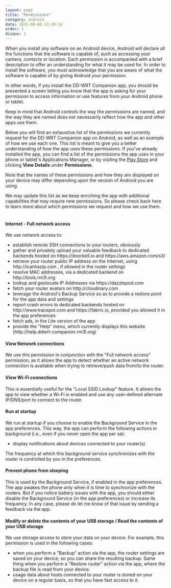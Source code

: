 ```yaml
---
layout: page
title: "Permissions"
category: android
date: 2015-08-08 22:29:14
order: 1
disqus: 1
---
```


<script>
  (function (w,i,d,g,e,t,s) {w[d] = w[d]||[];t= i.createElement(g);
    t.async=1;t.src=e;s=i.getElementsByTagName(g)[0];s.parentNode.insertBefore(t, s);
  })(window, document, '_gscq','script','//widgets.getsitecontrol.com/59849/script.js');
</script>

<!-- Begin Cookie Consent plugin by Silktide - http://silktide.com/cookieconsent -->
<script type="text/javascript">
    window.cookieconsent_options = {"message":"This website uses cookies to ensure you get the best experience on our website","dismiss":"Got it!","learnMore":"More info","link":null,"theme":"dark-top"};
</script>

<script type="text/javascript" src="//s3.amazonaws.com/cc.silktide.com/cookieconsent.latest.min.js"></script>
<!-- End Cookie Consent plugin -->
<!-- 
<script type="text/javascript">
    window.doorbellOptions = {
        appKey: 'f6ciDeNxz1cbW2TSirLv5hn5btBo353HB6xTkaTvJOCDW5JlJtB1dpkaaGGg6Alb'
    };
    (function(d, t) {
        var g = d.createElement(t);g.id = 'doorbellScript';g.type = 'text/javascript';g.async = true;g.src = 'https://embed.doorbell.io/button/1824?t='+(new Date().getTime());(d.getElementsByTagName('head')[0]||d.getElementsByTagName('body')[0]).appendChild(g);
    }(document, 'script'));
</script> -->

When you install any software on an Android device, Android will declare all the functions that the software is capable of, such as accessing your camera, contacts or location. Each permission is accompanied with a brief description to offer an understanding for what it may be used for. In order to install the software, you must acknowledge that you are aware of what the software is capable of by giving Android your permission.

In other words, if you install the DD-WRT Companion app, you should be presented a screen letting you know that the app is asking for your permission to access information or use features from your Android phone or tablet. 

Keep in mind that Android controls the way the permissions are named, and the way they are named does not necessarily reflect how the app and other apps use them.

Below you will find an exhaustive list of the permissions we currently request for the DD-WRT Companion app on Android, as well as an example of how we use each one. This list is meant to give you a better understanding of how the app uses these permissions. 
If you've already installed the app, you can find a list of the permissions the app uses in your phone or tablet's Applications Manager, or by visiting the <a href="https://play.google.com/store/apps/details?id=org.rm3l.ddwrt">Play Store</a> and clicking <b>View Details</b> under <b>Permissions</b>.

Note that the names of these permissions and how they are displayed on your device may differ depending upon the version of Android you are using.

We may update this list as we keep enriching the app with additional capabilities that may require new permissions. So please check back here to learn more about which permissions we request and how we use them. 
<br/><br/>

#### Internet - Full network access
We use network access to:
<ul>
<li>establish remote SSH connections to your routers, obviously</li>
<li>gather and privately upload your valuable feedback to dedicated backends hosted on https://doorbell.io and https://aws.amazon.com/s3/</li>
<li>retrieve your router public IP address on the Internet, using http://icanhazip.com , if allowed in the router settings </li>
<li>resolve MAC addresses, via a dedicated backend on http://tools.rm3l.org</li>
<li>lookup and geolocate IP Addresses via https://dazzlepod.com</li>
<li>fetch your router avatars on http://cloudinary.com</li>
<li>leverage the Android's Backup Service so as to provide a restore point for the app data and settings</li>
<li>report crash errors to dedicated backends hosted on http://www.tracepot.com and https://fabric.io, provided you allowed it in the app preferences</li>
<li>fetch ads, in the Lite version of the app</li>
<li>provide the "Help" menu, which currently displays this website (http://help.ddwrt-companion.rm3l.org)</li>
</ul>



#### View Network connections
We use this permission in conjunction with the "Full network access" permission, as it allows the app to detect whether an active network connection is available when trying to retrieve/push data from/to the router.



#### View Wi-Fi connections
This is essentially useful for the "Local SSID Lookup" feature. It allows the app to view whether a Wi-Fi is enabled and use any user-defined alternate IP/DNS/port to connect to the router.



#### Run at startup
We run at startup if you choose to enable the Background Service in the app preferences. 
This way, the app can perform the following actions in background (i.e., even if you never open the app per se):
<ul>
<li>display notifications about devices connected to your router(s)</li>
</ul>
The frequency at which this background service synchronizes with the router is controlled by you in the preferences.


#### Prevent phone from sleeping
This is used by the Background Service, if enabled in the app preferences. The app awakes the phone only when it is time to synchronize with the routers.
But if you notice battery issues with the app, you should either disable the Background Service (in the app preferences) or increase its frequency. In any case, please do let me know of that issue by sending a feedback via the app.



#### Modify or delete the contents of your USB storage / Read the contents of your USB storage
We use storage access to store your data on your device. For example, this permission is used in the following cases:
<ul>
<li>when you perform a "Backup" action via the app, the router settings are saved on your device, so you can share the resulting backup. Same thing when you perform a "Restore router" action via the app, where the backup file is read from your device.</li>
<li>usage data about hosts connected to your router is stored on your device on a regular basis, so that you have fast access to it.</li>
</ul>

